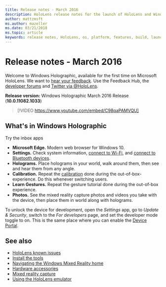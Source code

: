 ```yaml
---
title: Release notes - March 2016
description: HoloLens release notes for the launch of HoloLens and Windows Holographic.
author: mattzmsft
ms.author: mazeller
ms.date: 03/21/2018
ms.topic: article
keywords: release notes, HoloLens, os, platform, features, build, launch
---
```




# Release notes - March 2016

Welcome to Windows Holographic, available for the first time on Microsoft HoloLens. We want to [hear your feedback](give-us-feedback.md). Use the Feedback Hub, the [developer forums](https://forums.hololens.com) and [Twitter via @HoloLens](https://twitter.com/hololens).

**Release version:** Windows Holographic March 2016 Release (**10.0.11082.1033**)

>[!VIDEO https://www.youtube.com/embed/C98qaPAMVQU]

## What's in Windows Holographic

Try the inbox apps
* **Microsoft Edge.** Modern web browser for Windows 10.
* **Settings.** Check system information, [connect to Wi-Fi](connecting-to-wi-fi-on-hololens.md), and [connect to Bluetooth devices](hardware-accessories.md).
* **Holograms.** Place holograms in your world, walk around them, then see and hear them from any angle.
* **Calibration.** Repeat the [calibration](calibration.md) done during the out-of-box-experience. Do this whenever switching users.
* **Learn Gestures.** Repeat the gesture tutorial done during the out-of-box experience.
* **Photos.** See the mixed reality capture photos and videos you take with the device, then place them in world along with holograms.

To unlock the device for development, open the *Settings* app, go to *Update & Security*, switch to the *For developers* page, and set the developer mode toggle to on. This is the same place where you can enable the [Device Portal](using-the-windows-device-portal.md).

## See also
* [HoloLens known issues](hololens-known-issues.md)
* [Install the tools](install-the-tools.md)
* [Navigating the Windows Mixed Reality home](navigating-the-windows-mixed-reality-home.md)
* [Hardware accessories](hardware-accessories.md)
* [Mixed reality capture](mixed-reality-capture.md)
* [Using the HoloLens emulator](using-the-hololens-emulator.md)

